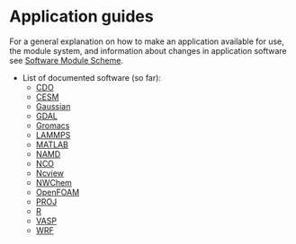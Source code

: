# Application guides
For a general explanation on how to make an application available for use, the module system, and information about changes in application software see [Software Module Scheme](modulescheme.md).

* List of documented software (so far):
    * [CDO](apps/cdo.md)
    * [CESM](apps/cesm.md)
    * [Gaussian](apps/gaussian.md)
    * [GDAL](apps/gdal.md)
    * [Gromacs](apps/gromacs.md)
    * [LAMMPS](apps/lammps.md)
    * [MATLAB](apps/matlab.md) 
    * [NAMD](apps/namd.md)
    * [NCO](apps/nco.md)
    * [Ncview](apps/ncview.md)
    * [NWChem](apps/nwchem.md)
    * [OpenFOAM](apps/openfoam.md)
    * [PROJ](apps/proj.md)
    * [R](apps/r.md)
    * [VASP](apps/vasp.md)
    * [WRF](apps/wrf.md)
